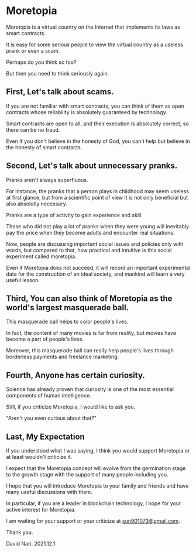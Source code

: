 # Moretopia
Moretopia is a virtual country on the Internet that implements its laws as smart contracts.

It is easy for some serious people to view the virtual country as a useless prank or even a scam.

Perhaps do you think so too?

But then you need to think seriously again.

## First, Let's talk about scams.

If you are not familiar with smart contracts, you can think of them as open contracts whose reliability is absolutely guaranteed by technology.

Smart contracts are open to all, and their execution is absolutely correct, so there can be no fraud.

Even if you don't believe in the honesty of God, you can't help but believe in the honesty of smart contracts.

## Second, Let's talk about unnecessary pranks.

Pranks aren't always superfluous.

For instance, the pranks that a person plays in childhood may seem useless at first glance, but from a scientific point of view it is not only beneficial but also absolutly necessary.

Pranks are a type of activity to gain experience and skill.

Those who did not play a lot of pranks when they were young will inevitably pay the price when they become adults and encounter real situations.

Now, people are discussing important social issues and policies only with words, but compared to that, how practical and intuitive is this social experiment called moretopia.

Even if Moretopia does not succeed, it will record an important experimental data for the construction of an ideal society, and mankind will learn a very useful lesson.

## Third, You can also think of Moretopia as the world's largest masquerade ball.

This masquerade ball helps to color people's lives.

In fact, the content of many movies is far from reality, but movies have become a part of people's lives.

Moreover, this masquerade ball can really help people's lives through borderless payments and freelance marketing.

## Fourth, Anyone has certain curiosity.

Science has already proven that curiosity is one of the most essential components of human intelligence.

Still, if you criticize Moretopia, I would like to ask you.

"Aren't you even curious about that?"

## Last, My Expectation

If you understood what I was saying, I think you would support Moretopia or at least wouldn't criticize it.

I expect that the Moretopia concept will evolve from the germination stage to the growth stage with the support of many people including you.

I hope that you will introduce Moretopia to your family and friends and have many useful discussions with them.

In particular, if you are a leader in blockchain technology, I hope for your active interest for Moretopia.

I am waiting for your support or your criticize at sun901073@gmail.com.

Thank you.

David Nari. 2021.12.1